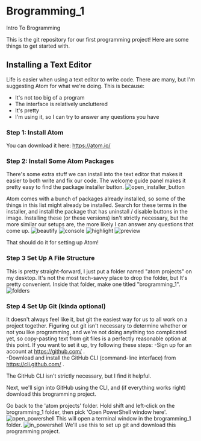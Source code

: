 # Brogramming_1
Intro To Brogramming

This is the git repository for our first programming project!  Here are some things to get started with.

## Installing a Text Editor
Life is easier when using a text editor to write code.  There are many, but I'm suggesting Atom for what we're doing.  This is because:
- It's not too big of a program
- The interface is relatively uncluttered
- It's pretty
- I'm using it, so I can try to answer any questions you have

### Step 1: Install Atom
You can download it here:
https://atom.io/

### Step 2: Install Some Atom Packages
There's some extra stuff we can install into the text editor that makes it easier to both write and fix our code.
The welcome guide panel makes it pretty easy to find the package installer button.
![open_installer_button](https://user-images.githubusercontent.com/18056305/145898635-ff00f588-3d52-48a2-bb9d-7aeca0db9087.png)

Atom comes with a bunch of packages already installed, so some of the things in this list might already be installed.  Search for these terms in the installer, and install the package that has uninstall / disable buttons in the image.  Installing these (or these versions) isn't strictly necessary, but the more similar our setups are, the more likely I can answer any questions that come up.
![beautify](https://user-images.githubusercontent.com/18056305/146071894-bad136b5-6e8d-4bc4-8e28-796125b214e4.png)
![console](https://user-images.githubusercontent.com/18056305/146071907-bb348c9a-ab5c-4897-ba05-e13dd98c6991.png)
![highlight](https://user-images.githubusercontent.com/18056305/146071922-e1567108-9654-40c5-bc27-4c02903b5e5c.png)
![preview](https://user-images.githubusercontent.com/18056305/146071936-118b01bc-45a0-4cc5-a283-a8a23e93e180.png)


That should do it for setting up Atom!

### Step 3 Set Up A File Structure
This is pretty straight-forward, I just put a folder named "atom projects" on my desktop.  It's not the most tech-savvy place to drop the folder, but It's pretty convenient.  Inside that folder, make one titled "brogramming_1".
![folders](https://user-images.githubusercontent.com/18056305/146073195-b060339d-3cda-46d1-b3f4-0b136289af6a.png)


### Step 4 Set Up Git (kinda optional)
It doesn't always feel like it, but git the easiest way for us to all work on a project together.  Figuring out git isn't necessary to determine whether or not you like programming, and we're not doing anything too complicated yet, so copy-pasting text from git files is a perfectly reasonable option at this point.  If you want to set it up, try following these steps:
-Sign up for an account at https://github.com/ .  
-Download and install the GitHub CLI (command-line interface) from https://cli.github.com/ .  

The GitHub CLI isn't strictly necessary, but I find it helpful.

Next, we'll sign into GitHub using the CLI, and (if everything works right) download this brogramming project.

Go back to the 'atom projects' folder.  Hold shift and left-click on the brogramming_1 folder, then pick 'Open PowerShell window here'. 
![open_powershell](https://user-images.githubusercontent.com/18056305/146076824-a0df64bf-693e-4c02-b42d-251d3511a802.png)
This will open a terminal window in the brogramming_1 folder.
![in_powershell](https://user-images.githubusercontent.com/18056305/146077195-a7191119-993f-4a2f-ab59-090a46fdbeb7.png)
We'll use this to set up git and download this programming project.
